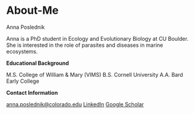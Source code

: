 # About-Me
Anna Poslednik

Anna is a PhD student in Ecology and Evolutionary Biology at CU Boulder. She is interested in the role of parasites and diseases in marine ecosystems.

**Educational Background**

M.S. College of William & Mary (VIMS)
B.S. Cornell University
A.A. Bard Early College

**Contact Information**

anna.poslednik@colorado.edu
[LinkedIn](https://www.linkedin.com/in/anna-poslednik)
[Google Scholar](https://scholar.google.com/citations?user=1Wc6hZYAAAAJ&hl=en&oi=ao)
